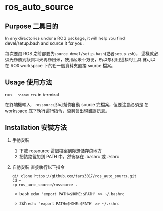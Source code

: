 # ros_auto_source
## Purpose 工具目的
In any directories under a ROS package, it will help you find devel/setup.bash
and source it for you.

每次要跑 ROS 之前都要先```source devel/setup.bash```(或者```setup.zsh```)，
這樣就必須先移動到該資料夾再移回來，使用起來不方便，所以想利用這樣的工具
就可以在 ROS workspace 下的任一個資料夾直接 source 檔案。

## Usage 使用方法
run ```. rossource``` in terminal

在終端機輸入```. rossource```即可幫你自動 source 完檔案，但要注意必須是
在 workspace 底下執行這行指令，否則會出現錯誤訊息。

## Installation 安裝方法
1. 手動安裝
    1. 下載 rossource 這個檔案到你想儲存的地方
    2. 把該路徑加到 PATH 中，然後存在 .bashrc 或 .zshrc
2. 自動安裝
    直接執行以下指令
    ```
    git clone https://github.com/tars3017/ros_auto_source.git
    cd ~
    cp ros_auto_source/rossource .
    ```

    - bash
    ```echo 'export PATH=$HOME:$PATH' >> ~/.bashrc```

    - zsh
    ```echo 'export PATH=$HOME:$PATH' >> ~/.zshrc```
